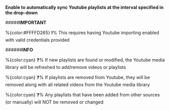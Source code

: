 **Enable to automatically sync Youtube playlists at the interval specified in the drop-down**

#####__IMPORTANT__

   %{color:#FFFFD265} ❗% This requires having Youtube importing enabled with valid credentials provided
	 
######__INFO__
  
  %{color:cyan} ❓% If new playlists are found or modified, the Youtube media library will be refreshed to add/remove videos or playlists
  
  %{color:cyan} ❓% If playlists are removed from Youtube, they will be removed along with all related videos from the Youtube media library
  
  %{color:cyan} ❓% Any playlists that have been added from other sources (or manually) will NOT be removed or changed